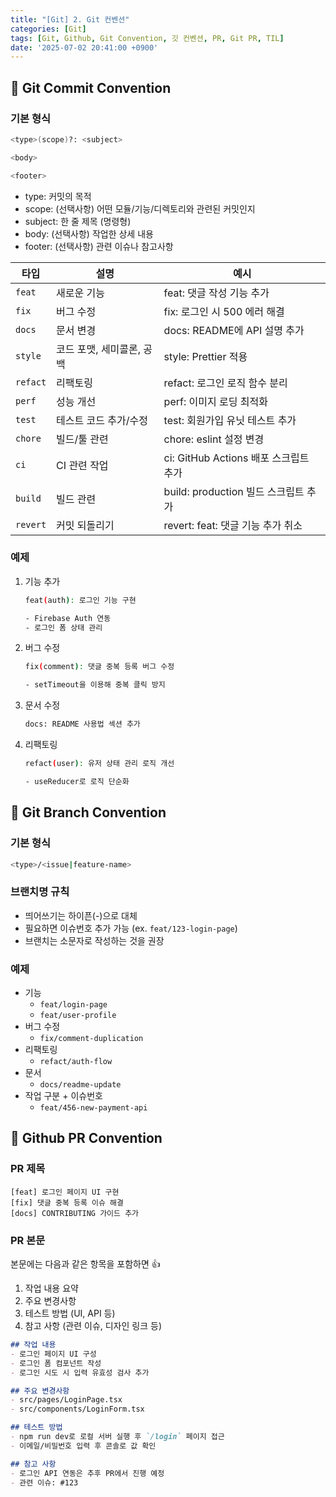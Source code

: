 ```yaml
---
title: "[Git] 2. Git 컨벤션"
categories: [Git]
tags: [Git, Github, Git Convention, 깃 컨벤션, PR, Git PR, TIL]
date: '2025-07-02 20:41:00 +0900'
---
```


## 🚀 Git Commit Convention

### 기본 형식

```bash
<type>(scope)?: <subject>

<body>

<footer>
```

- type: 커밋의 목적
- scope: (선택사항) 어떤 모듈/기능/디렉토리와 관련된 커밋인지
- subject: 한 줄 제목 (명령형)
- body: (선택사항) 작업한 상세 내용
- footer: (선택사항) 관련 이슈나 참고사항

| 타입     | 설명                      | 예시                                  |
| -------- | ------------------------- | ------------------------------------- |
| `feat`   | 새로운 기능               | feat: 댓글 작성 기능 추가             |
| `fix`    | 버그 수정                 | fix: 로그인 시 500 에러 해결          |
| `docs`   | 문서 변경                 | docs: README에 API 설명 추가          |
| `style`  | 코드 포맷, 세미콜론, 공백 | style: Prettier 적용                  |
| `refact` | 리팩토링                  | refact: 로그인 로직 함수 분리         |
| `perf`   | 성능 개선                 | perf: 이미지 로딩 최적화              |
| `test`   | 테스트 코드 추가/수정     | test: 회원가입 유닛 테스트 추가       |
| `chore`  | 빌드/툴 관련              | chore: eslint 설정 변경               |
| `ci`     | CI 관련 작업              | ci: GitHub Actions 배포 스크립트 추가 |
| `build`  | 빌드 관련                 | build: production 빌드 스크립트 추가  |
| `revert` | 커밋 되돌리기             | revert: feat: 댓글 기능 추가 취소     |

### 예제

1. 기능 추가

    ```bash
    feat(auth): 로그인 기능 구현

    - Firebase Auth 연동
    - 로그인 폼 상태 관리
    ```

2. 버그 수정

    ```bash
    fix(comment): 댓글 중복 등록 버그 수정

    - setTimeout을 이용해 중복 클릭 방지
    ```

3. 문서 수정

    ```bash
    docs: README 사용법 섹션 추가
    ```

4. 리팩토링

    ```bash
    refact(user): 유저 상태 관리 로직 개선

    - useReducer로 로직 단순화
    ```

## 🚀 Git Branch Convention

### 기본 형식

```bash
<type>/<issue|feature-name>
```

### 브랜치명 규칙

- 띄어쓰기는 하이픈(-)으로 대체
- 필요하면 이슈번호 추가 가능 (ex. `feat/123-login-page`)
- 브랜치는 소문자로 작성하는 것을 권장

### 예제

- 기능
  - `feat/login-page`
  - `feat/user-profile`
- 버그 수정
  - `fix/comment-duplication`
- 리팩토링
  - `refact/auth-flow`
- 문서
  - `docs/readme-update`
- 작업 구분 + 이슈번호
  - `feat/456-new-payment-api`

## 🚀 Github PR Convention

### PR 제목

```plaintext
[feat] 로그인 페이지 UI 구현
[fix] 댓글 중복 등록 이슈 해결
[docs] CONTRIBUTING 가이드 추가
```

### PR 본문

본문에는 다음과 같은 항목을 포함하면 👍

1. 작업 내용 요약
2. 주요 변경사항
3. 테스트 방법 (UI, API 등)
4. 참고 사항 (관련 이슈, 디자인 링크 등)

```markdown
## 작업 내용
- 로그인 페이지 UI 구성
- 로그인 폼 컴포넌트 작성
- 로그인 시도 시 입력 유효성 검사 추가

## 주요 변경사항
- src/pages/LoginPage.tsx
- src/components/LoginForm.tsx

## 테스트 방법
- npm run dev로 로컬 서버 실행 후 `/login` 페이지 접근
- 이메일/비밀번호 입력 후 콘솔로 값 확인

## 참고 사항
- 로그인 API 연동은 추후 PR에서 진행 예정
- 관련 이슈: #123
```